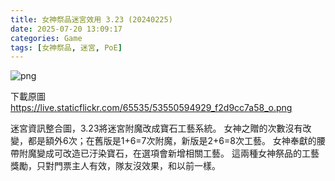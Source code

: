 ```yaml
---
title: 女神祭品迷宮效用 3.23 (20240225)
date: 2025-07-20 13:09:17
categories: Game
tags: [女神祭品, 迷宮, PoE]
---
```

![png](https://live.staticflickr.com/65535/53550594929_f2d9cc7a58_o.png)

下載原圖 https://live.staticflickr.com/65535/53550594929_f2d9cc7a58_o.png

迷宮資訊整合圖，3.23將迷宮附魔改成寶石工藝系統。
女神之贈的次數沒有改變，都是額外6次；在舊版是1+6=7次附魔，新版是2+6=8次工藝。
女神奉獻的腰帶附魔變成可改造已汙染寶石，在選項會新增相關工藝。
這兩種女神祭品的工藝獎勵，只對門票主人有效，隊友沒效果，和以前一樣。
